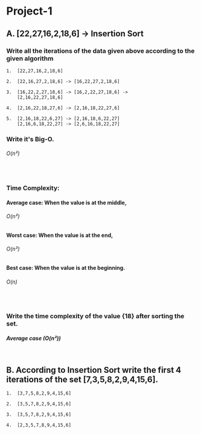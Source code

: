 # Project-1

## A. [22,27,16,2,18,6] -> Insertion Sort

### Write all the iterations of the data given above according to the given algorithm 

```
1.  [22,27,16,2,18,6]

```
```
2.  [22,16,27,2,18,6] -> [16,22,27,2,18,6]
``` 

```
3.  [16,22,2,27,18,6] -> [16,2,22,27,18,6] ->  
    [2,16,22,27,18,6]
```
```
4.  [2,16,22,18,27,6] -> [2,16,18,22,27,6] 
```
```
5.  [2,16,18,22,6,27] -> [2,16,18,6,22,27]
    [2,16,6,18,22,27] -> [2,6,16,18,22,27]     
```

### Write it's Big-O.
###### O(n²) 
<br>

### Time Complexity:
#### Average case: When the value is at the middle,
###### O(n²)

#### Worst case: When the value is at the end, 
###### O(n²)

#### Best case: When the value is at the beginning.
###### O(n)
<br>

### Write the time complexity of the value {18} after sorting the set.
##### Average case (O(n²)) <br> <br> <br>

## B. According to Insertion Sort write the first 4 iterations of the set [7,3,5,8,2,9,4,15,6].

```
1.  [3,7,5,8,2,9,4,15,6]
```
```
2.  [3,5,7,8,2,9,4,15,6]
```
```
3.  [3,5,7,8,2,9,4,15,6]
```
```
4.  [2,3,5,7,8,9,4,15,6]
```